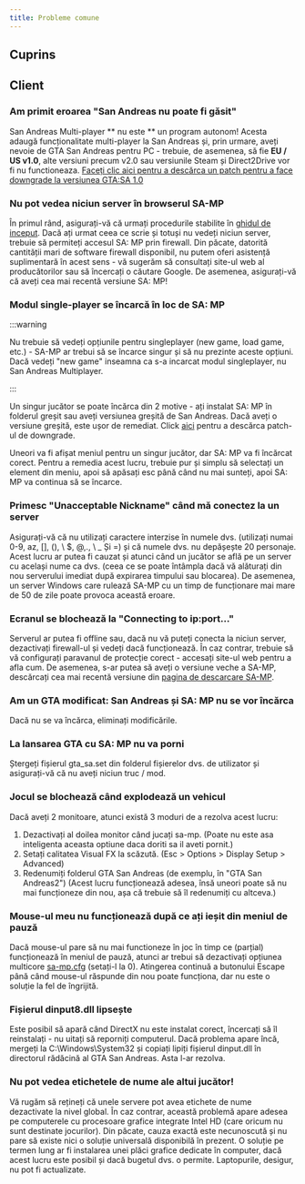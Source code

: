 ```yaml
---
title: Probleme comune
---
```


## Cuprins

## Client

### Am primit eroarea "San Andreas nu poate fi găsit"

San Andreas Multi-player ** nu este ** un program autonom! Acesta adaugă funcționalitate multi-player la San Andreas și, prin urmare, aveți nevoie de GTA San Andreas pentru PC - trebuie, de asemenea, să fie **EU / US v1.0**, alte versiuni precum v2.0 sau versiunile Steam și Direct2Drive vor fi nu functioneaza. [Faceți clic aici pentru a descărca un patch pentru a face downgrade la versiunea GTA:SA 1.0](http://grandtheftauto.filefront.com/file/GTA_SA_Downgrader_Patch;74661)

### Nu pot vedea niciun server în browserul SA-MP

În primul rând, asigurați-vă că urmați procedurile stabilite în [ghidul de inceput](https://team.sa-mp.com/wiki/Getting_Started). Dacă ați urmat ceea ce scrie și totuși nu vedeți niciun server, trebuie să permiteți accesul SA: MP prin firewall. Din păcate, datorită cantității mari de software firewall disponibil, nu putem oferi asistență suplimentară în acest sens - vă sugerăm să consultați site-ul web al producătorilor sau să încercați o căutare Google. De asemenea, asigurați-vă că aveți cea mai recentă versiune SA: MP!

### Modul single-player se încarcă în loc de SA: MP

:::warning

Nu trebuie să vedeți opțiunile pentru singleplayer (new game, load game, etc.) - SA-MP ar trebui să se încarce singur și să nu prezinte aceste opțiuni. Dacă vedeți "new game" inseamna ca s-a incarcat modul singleplayer, nu San Andreas Multiplayer.

:::

Un singur jucător se poate încărca din 2 motive - ați instalat SA: MP în folderul greșit sau aveți versiunea greșită de San Andreas. Dacă aveți o versiune greșită, este ușor de remediat. Click [aici](http://grandtheftauto.filefront.com/file/GTA_SA_Downgrader_Patch;74661) pentru a descărca patch-ul de downgrade.

Uneori va fi afișat meniul pentru un singur jucător, dar SA: MP va fi încărcat corect. Pentru a remedia acest lucru, trebuie pur și simplu să selectați un element din meniu, apoi să apăsați esc până când nu mai sunteți, apoi SA: MP va continua să se încarce.

### Primesc "Unacceptable Nickname" când mă conectez la un server

Asigurați-vă că nu utilizați caractere interzise în numele dvs. (utilizați numai 0-9, az, \[\], (), \ \$, @,., \ \_ Și =) și că numele dvs. nu depășește 20 personaje. Acest lucru ar putea fi cauzat și atunci când un jucător se află pe un server cu același nume ca dvs. (ceea ce se poate întâmpla dacă vă alăturați din nou serverului imediat după expirarea timpului sau blocarea). De asemenea, un server Windows care rulează SA-MP cu un timp de funcționare mai mare de 50 de zile poate provoca această eroare.

### Ecranul se blochează la "Connecting to ip:port..."

Serverul ar putea fi offline sau, dacă nu vă puteți conecta la niciun server, dezactivați firewall-ul și vedeți dacă funcționează. În caz contrar, trebuie să vă configurați paravanul de protecție corect - accesați site-ul web pentru a afla cum. De asemenea, s-ar putea să aveți o versiune veche a SA-MP, descărcați cea mai recentă versiune din [pagina de descarcare SA-MP](http://sa-mp.com/download.php).

### Am un GTA modificat: San Andreas și SA: MP nu se vor încărca

Dacă nu se va încărca, eliminați modificările.

### La lansarea GTA cu SA: MP nu va porni

Ștergeți fișierul gta_sa.set din folderul fișierelor dvs. de utilizator și asigurați-vă că nu aveți niciun truc / mod.

### Jocul se blochează când explodează un vehicul

Dacă aveți 2 monitoare, atunci există 3 moduri de a rezolva acest lucru:

1. Dezactivați al doilea monitor când jucați sa-mp. (Poate nu este asa inteligenta aceasta optiune daca doriti sa il aveti pornit.)
2. Setați calitatea Visual FX la scăzută. (Esc > Options > Display Setup > Advanced)
3. Redenumiți folderul GTA San Andreas (de exemplu, în "GTA San Andreas2") (Acest lucru funcționează adesea, însă uneori poate să nu mai funcționeze din nou, așa că trebuie să îl redenumiți cu altceva.)

### Mouse-ul meu nu funcționează după ce ați ieșit din meniul de pauză

Dacă mouse-ul pare să nu mai functioneze în joc în timp ce (parțial) funcționează în meniul de pauză, atunci ar trebui să dezactivați opțiunea multicore [sa-mp.cfg](/web/20190421141207/https://wiki.sa-mp.com/wiki/Sa-mp.cfg "Sa-mp.cfg") (setați-l la 0). Atingerea continuă a butonului Escape până când mouse-ul răspunde din nou poate funcționa, dar nu este o soluție la fel de îngrijită.

### Fișierul dinput8.dll lipsește

Este posibil să apară când DirectX nu este instalat corect, încercați să îl reinstalați - nu uitați să reporniți computerul. Dacă problema apare încă, mergeți la C:\\Windows\\System32 și copiați lipiți fișierul dinput.dll în directorul rădăcină al GTA San Andreas. Asta l-ar rezolva.

### Nu pot vedea etichetele de nume ale altui jucător!

Vă rugăm să rețineți că unele servere pot avea etichete de nume dezactivate la nivel global. În caz contrar, această problemă apare adesea pe computerele cu procesoare grafice integrate Intel HD (care oricum nu sunt destinate jocurilor). Din păcate, cauza exactă este necunoscută și nu pare să existe nici o soluție universală disponibilă în prezent. O soluție pe termen lung ar fi instalarea unei plăci grafice dedicate în computer, dacă acest lucru este posibil și dacă bugetul dvs. o permite. Laptopurile, desigur, nu pot fi actualizate.
